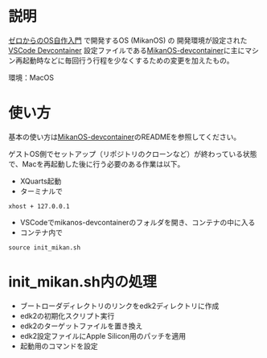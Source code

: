 # 説明
[ゼロからのOS自作入門](https://zero.osdev.jp/) で開発するOS (MikanOS) の
開発環境が設定された [VSCode Devcontainer](https://code.visualstudio.com/docs/remote/containers) 設定ファイルである[MikanOS-devcontainer](https://github.com/karaage0703/mikanos-devcontainer)に主にマシン再起動時などに毎回行う行程を少なくするための変更を加えたもの。

環境：MacOS

# 使い方
基本の使い方は[MikanOS-devcontainer](https://github.com/karaage0703/mikanos-devcontainer)のREADMEを参照してください。

ゲストOS側でセットアップ（リポジトリのクローンなど）が終わっている状態で、Macを再起動した後に行う必要のある作業は以下。
- XQuarts起動
- ターミナルで
```
xhost + 127.0.0.1
```

- VSCodeでmikanos-devcontainerのフォルダを開き、コンテナの中に入る
- コンテナ内で
```
source init_mikan.sh
```
# init_mikan.sh内の処理
- ブートローダディレクトリのリンクをedk2ディレクトリに作成
- edk2の初期化スクリプト実行
- edk2のターゲットファイルを置き換え
- edk2設定ファイルにApple Silicon用のパッチを適用
- 起動用のコマンドを設定
